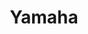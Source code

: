 ---
layout: audio_diagrams_index # You can ommit this if you've set it as a default
comments: true
title: Yamaha
manufacturer: Yamaha
class: Manufacturer
picture: https://media.allaway.tech/blog/media/audio_diagrams/yamaha/yamaha_logo.png # 200 x 110
---